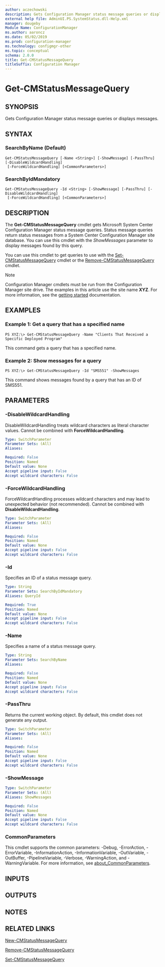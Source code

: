 ```yaml
---
author: aczechowski
description: Gets Configuration Manager status message queries or displays messages.
external help file: AdminUI.PS.SystemStatus.dll-Help.xml
manager: dougeby
Module Name: ConfigurationManager
ms.author: aaroncz
ms.date: 05/02/2019
ms.prod: configuration-manager
ms.technology: configmgr-other
ms.topic: conceptual
schema: 2.0.0
title: Get-CMStatusMessageQuery
titleSuffix: Configuration Manager
---
```


# Get-CMStatusMessageQuery

## SYNOPSIS
Gets Configuration Manager status message queries or displays messages.

## SYNTAX

### SearchByName (Default)
```
Get-CMStatusMessageQuery [-Name <String>] [-ShowMessage] [-PassThru] [-DisableWildcardHandling]
 [-ForceWildcardHandling] [<CommonParameters>]
```

### SearchByIdMandatory
```
Get-CMStatusMessageQuery -Id <String> [-ShowMessage] [-PassThru] [-DisableWildcardHandling]
 [-ForceWildcardHandling] [<CommonParameters>]
```

## DESCRIPTION
The **Get-CMStatusMessageQuery** cmdlet gets Microsoft System Center Configuration Manager status message queries.
Status message queries return status messages from a System Center Configuration Manager site database.
You can use this cmdlet with the *ShowMessages* parameter to display messages found by this query.

You can use this cmdlet to get queries to use with the [Set-CMStatusMessageQuery](Set-CMStatusMessageQuery.md) cmdlet or the [Remove-CMStatusMessageQuery](Remove-CMStatusMessageQuery.md) cmdlet.

> [!NOTE]
> Configuration Manager cmdlets must be run from the Configuration Manager site drive.
> The examples in this article use the site name **XYZ**. For more information, see the
> [getting started](/powershell/sccm/overview) documentation.

## EXAMPLES

### Example 1: Get a query that has a specified name
```
PS XYZ:\> Get-CMStatusMessageQuery -Name "Clients That Received a Specific Deployed Program"
```

This command gets a query that has a specified name.

### Example 2: Show messages for a query
```
PS XYZ:\> Get-CMStatusMessageQuery -Id "SMS551" -ShowMessages
```

This command shows messages found by a query that has an ID of SMS551.

## PARAMETERS

### -DisableWildcardHandling
DisableWildcardHandling treats wildcard characters as literal character values. Cannot be combined with **ForceWildcardHandling**.

```yaml
Type: SwitchParameter
Parameter Sets: (All)
Aliases:

Required: False
Position: Named
Default value: None
Accept pipeline input: False
Accept wildcard characters: False
```

### -ForceWildcardHandling
ForceWildcardHandling processes wildcard characters and may lead to unexpected behavior (not recommended). Cannot be combined with **DisableWildcardHandling**.

```yaml
Type: SwitchParameter
Parameter Sets: (All)
Aliases:

Required: False
Position: Named
Default value: None
Accept pipeline input: False
Accept wildcard characters: False
```

### -Id
Specifies an ID of a status message query.

```yaml
Type: String
Parameter Sets: SearchByIdMandatory
Aliases: QueryId

Required: True
Position: Named
Default value: None
Accept pipeline input: False
Accept wildcard characters: False
```

### -Name
Specifies a name of a status message query.

```yaml
Type: String
Parameter Sets: SearchByName
Aliases:

Required: False
Position: Named
Default value: None
Accept pipeline input: False
Accept wildcard characters: False
```

### -PassThru
Returns the current working object.
By default, this cmdlet does not generate any output.

```yaml
Type: SwitchParameter
Parameter Sets: (All)
Aliases:

Required: False
Position: Named
Default value: None
Accept pipeline input: False
Accept wildcard characters: False
```

### -ShowMessage
```yaml
Type: SwitchParameter
Parameter Sets: (All)
Aliases: ShowMessages

Required: False
Position: Named
Default value: None
Accept pipeline input: False
Accept wildcard characters: False
```

### CommonParameters
This cmdlet supports the common parameters: -Debug, -ErrorAction, -ErrorVariable, -InformationAction, -InformationVariable, -OutVariable, -OutBuffer, -PipelineVariable, -Verbose, -WarningAction, and -WarningVariable. For more information, see [about_CommonParameters](http://go.microsoft.com/fwlink/?LinkID=113216).

## INPUTS

## OUTPUTS

## NOTES

## RELATED LINKS

[New-CMStatusMessageQuery](New-CMStatusMessageQuery.md)

[Remove-CMStatusMessageQuery](Remove-CMStatusMessageQuery.md)

[Set-CMStatusMessageQuery](Set-CMStatusMessageQuery.md)
